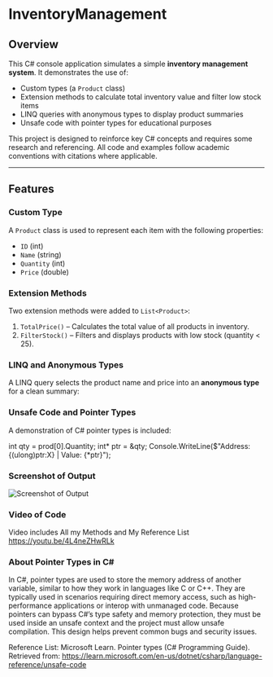 # InventoryManagement

## Overview

This C# console application simulates a simple **inventory management system**. It demonstrates the use of:

- Custom types (a `Product` class)
- Extension methods to calculate total inventory value and filter low stock items
- LINQ queries with anonymous types to display product summaries
- Unsafe code with pointer types for educational purposes

This project is designed to reinforce key C# concepts and requires some research and referencing. All code and examples follow academic conventions with citations where applicable.

---

## Features

### Custom Type

A `Product` class is used to represent each item with the following properties:

- `ID` (int)
- `Name` (string)
- `Quantity` (int)
- `Price` (double)

### Extension Methods

Two extension methods were added to `List<Product>`:

1. `TotalPrice()` – Calculates the total value of all products in inventory.  
2. `FilterStock()` – Filters and displays products with low stock (quantity < 25).

### LINQ and Anonymous Types

A LINQ query selects the product name and price into an **anonymous type** for a clean summary:

### Unsafe Code and Pointer Types

A demonstration of C# pointer types is included:

int qty = prod[0].Quantity;
int* ptr = &qty;
Console.WriteLine($"Address: {(ulong)ptr:X} | Value: {*ptr}");

### Screenshot of Output 
![Screenshot of Output](https://github.com/user-attachments/assets/57713de3-3d5e-426d-8ba2-47f47e06d3de)

### Video of Code 
Video includes All my Methods and My Reference List 
https://youtu.be/4L4neZHwRLk

### About Pointer Types in C#

In C#, pointer types are used to store the memory address of another variable, similar to how they work in languages like C or C++. They are typically used in scenarios requiring direct memory access, such as high-performance applications or interop with unmanaged code. Because pointers can bypass C#’s type safety and memory protection, they must be used inside an unsafe context and the project must allow unsafe compilation. This design helps prevent common bugs and security issues.

Reference List:
Microsoft Learn. Pointer types (C# Programming Guide). Retrieved from: https://learn.microsoft.com/en-us/dotnet/csharp/language-reference/unsafe-code
